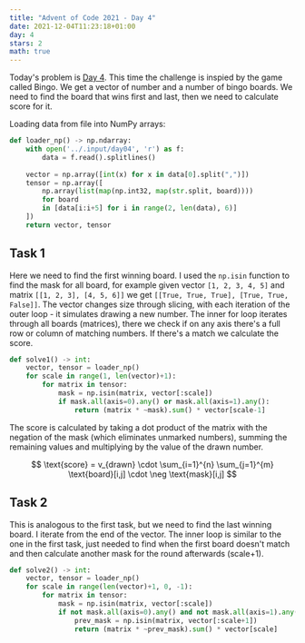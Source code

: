 ```yaml
---
title: "Advent of Code 2021 - Day 4"
date: 2021-12-04T11:23:18+01:00
day: 4
stars: 2
math: true
---
```


Today's problem is [Day 4](https://adventofcode.com/2021/day/4). This time the challenge is inspied by the game called Bingo. We get a vector of number and a number of bingo boards. We need to find the board that wins first and last, then we need to calculate score for it.

Loading data from file into NumPy arrays:

```python
def loader_np() -> np.ndarray:
    with open('../.input/day04', 'r') as f:
        data = f.read().splitlines()
    
    vector = np.array([int(x) for x in data[0].split(",")])
    tensor = np.array([
        np.array(list(map(np.int32, map(str.split, board))))
        for board
        in [data[i:i+5] for i in range(2, len(data), 6)]
    ])
    return vector, tensor
```


## Task 1
Here we need to find the first winning board. I used the `np.isin` function to find the mask for all board, for example given vector `[1, 2, 3, 4, 5]` and matrix `[[1, 2, 3], [4, 5, 6]]` we get `[[True, True, True], [True, True, False]]`. The vector changes size through slicing, with each iteration of the outer loop - it simulates drawing a new number. The inner for loop iterates through all boards (matrices), there we check if on any axis there's a full row or column of matching numbers. If there's a match we calculate the score.

```python
def solve1() -> int:
    vector, tensor = loader_np()
    for scale in range(1, len(vector)+1):
        for matrix in tensor:
            mask = np.isin(matrix, vector[:scale])
            if mask.all(axis=0).any() or mask.all(axis=1).any():
                return (matrix * ~mask).sum() * vector[scale-1]
```

The score is calculated by taking a dot product of the matrix with the negation of the mask (which eliminates unmarked numbers), summing the remaining values and multiplying by the value of the drawn number.

$$ \text{score} = v_{drawn} \cdot \sum_{i=1}^{n} \sum_{j=1}^{m} \text{board}[i,j] \cdot \neg \text{mask}[i,j] $$

## Task 2
This is analogous to the first task, but we need to find the last winning board. I iterate from the end of the vector. The inner loop is similar to the one in the first task, just needed to find when the first board doesn't match and then calculate another mask for the round afterwards (scale+1).

```python
def solve2() -> int:
    vector, tensor = loader_np()
    for scale in range(len(vector)+1, 0, -1):
        for matrix in tensor:
            mask = np.isin(matrix, vector[:scale])
            if not mask.all(axis=0).any() and not mask.all(axis=1).any():
                prev_mask = np.isin(matrix, vector[:scale+1])
                return (matrix * ~prev_mask).sum() * vector[scale]
```

